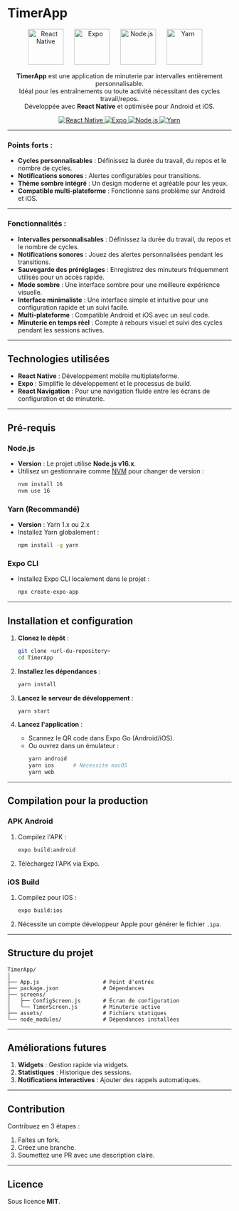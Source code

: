 # TimerApp

<p align="center">
  <img src="https://reactnative.dev/img/header_logo.svg" alt="React Native" height="80"/>
  <img src="https://cdn.worldvectorlogo.com/logos/expo-1.svg" alt="Expo" height="80" style="margin: 0 20px;"/>
  <img src="https://nodejs.org/static/images/logo.svg" alt="Node.js" height="80"/>
  <img src="https://upload.wikimedia.org/wikipedia/commons/thumb/1/11/Yarn-logo-kitten.svg/512px-Yarn-logo-kitten.svg.png" alt="Yarn" height="80" style="margin: 0 20px;"/>
</p>

<p align="center">
  <b>TimerApp</b> est une application de minuterie par intervalles entièrement personnalisable.<br/>
  Idéal pour les entraînements ou toute activité nécessitant des cycles travail/repos.<br/>
  Développée avec <b>React Native</b> et optimisée pour Android et iOS.
</p>

<p align="center">
  <a href="https://reactnative.dev/">
    <img alt="React Native" src="https://img.shields.io/badge/React%20Native-v0.76.5-blue?style=flat-square&logo=react"/>
  </a>
  <a href="https://expo.dev/">
    <img alt="Expo" src="https://img.shields.io/badge/Expo-v52.0.23-brightgreen?style=flat-square&logo=expo"/>
  </a>
  <a href="https://nodejs.org/">
    <img alt="Node.js" src="https://img.shields.io/badge/Node.js-v16.20.0-green?style=flat-square&logo=node.js"/>
  </a>
  <a href="https://yarnpkg.com/">
    <img alt="Yarn" src="https://img.shields.io/badge/Yarn-1.x-blueviolet?style=flat-square&logo=yarn"/>
  </a>
</p>

---

### Points forts :

- **Cycles personnalisables** : Définissez la durée du travail, du repos et le nombre de cycles.
- **Notifications sonores** : Alertes configurables pour transitions.
- **Thème sombre intégré** : Un design moderne et agréable pour les yeux.
- **Compatible multi-plateforme** : Fonctionne sans problème sur Android et iOS.

---

### Fonctionnalités :

- **Intervalles personnalisables** : Définissez la durée du travail, du repos et le nombre de cycles.
- **Notifications sonores** : Jouez des alertes personnalisées pendant les transitions.
- **Sauvegarde des préréglages** : Enregistrez des minuteurs fréquemment utilisés pour un accès rapide.
- **Mode sombre** : Une interface sombre pour une meilleure expérience visuelle.
- **Interface minimaliste** : Une interface simple et intuitive pour une configuration rapide et un suivi facile.
- **Multi-plateforme** : Compatible Android et iOS avec un seul code.
- **Minuterie en temps réel** : Compte à rebours visuel et suivi des cycles pendant les sessions actives.

---

## Technologies utilisées

- **React Native** : Développement mobile multiplateforme.
- **Expo** : Simplifie le développement et le processus de build.
- **React Navigation** : Pour une navigation fluide entre les écrans de configuration et de minuterie.

---

## Pré-requis

### Node.js

- **Version** : Le projet utilise **Node.js v16.x**.
- Utilisez un gestionnaire comme [NVM](https://github.com/nvm-sh/nvm) pour changer de version :
  ```bash
  nvm install 16
  nvm use 16
  ```

### Yarn (Recommandé)

- **Version** : Yarn 1.x ou 2.x
- Installez Yarn globalement :
  ```bash
  npm install -g yarn
  ```

### Expo CLI

- Installez Expo CLI localement dans le projet :
  ```bash
  npx create-expo-app
  ```

---

## Installation et configuration

1. **Clonez le dépôt** :
   ```bash
   git clone <url-du-repository>
   cd TimerApp
   ```

2. **Installez les dépendances** :
   ```bash
   yarn install
   ```

3. **Lancez le serveur de développement** :
   ```bash
   yarn start
   ```

4. **Lancez l'application** :
	- Scannez le QR code dans Expo Go (Android/iOS).
	- Ou ouvrez dans un émulateur :
	  ```bash
	  yarn android
	  yarn ios      # Nécessite macOS
	  yarn web
	  ```

---

## Compilation pour la production

### APK Android

1. Compilez l'APK :
   ```bash
   expo build:android
   ```

2. Téléchargez l'APK via Expo.

### iOS Build

1. Compilez pour iOS :
   ```bash
   expo build:ios
   ```
2. Nécessite un compte développeur Apple pour générer le fichier `.ipa`.

---

## Structure du projet

```
TimerApp/
│
├── App.js                    # Point d'entrée
├── package.json              # Dépendances
├── screens/
│   ├── ConfigScreen.js       # Écran de configuration
│   └── TimerScreen.js        # Minuterie active
├── assets/                   # Fichiers statiques
└── node_modules/             # Dépendances installées
```

---

## Améliorations futures

1. **Widgets** : Gestion rapide via widgets.
2. **Statistiques** : Historique des sessions.
3. **Notifications interactives** : Ajouter des rappels automatiques.

---

## Contribution

Contribuez en 3 étapes :

1. Faites un fork.
2. Créez une branche.
3. Soumettez une PR avec une description claire.

---

## Licence

Sous licence **MIT**.